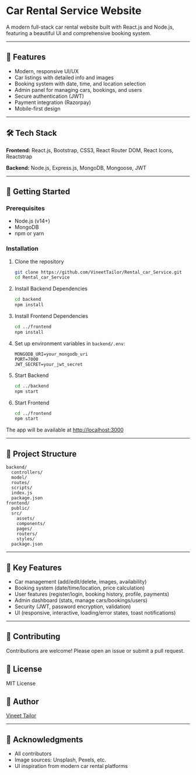 # Car Rental Service Website

A modern full-stack car rental website built with React.js and Node.js, featuring a beautiful UI and comprehensive booking system.

---

## 🚗 Features

- Modern, responsive UI/UX
- Car listings with detailed info and images
- Booking system with date, time, and location selection
- Admin panel for managing cars, bookings, and users
- Secure authentication (JWT)
- Payment integration (Razorpay)
- Mobile-first design

---

## 🛠️ Tech Stack

**Frontend:** React.js, Bootstrap, CSS3, React Router DOM, React Icons, Reactstrap

**Backend:** Node.js, Express.js, MongoDB, Mongoose, JWT

---

## 🚀 Getting Started

### Prerequisites
- Node.js (v14+)
- MongoDB
- npm or yarn

### Installation

1. Clone the repository
   ```bash
   git clone https://github.com/VineetTailor/Rental_car_Service.git
   cd Rental_car_Service
   ```
2. Install Backend Dependencies
   ```bash
   cd backend
   npm install
   ```
3. Install Frontend Dependencies
   ```bash
   cd ../frontend
   npm install
   ```
4. Set up environment variables in `backend/.env`:
   ```env
   MONGODB_URI=your_mongodb_uri
   PORT=7000
   JWT_SECRET=your_jwt_secret
   ```
5. Start Backend
   ```bash
   cd ../backend
   npm start
   ```
6. Start Frontend
   ```bash
   cd ../frontend
   npm start
   ```

The app will be available at [http://localhost:3000](http://localhost:3000)

---

## 📁 Project Structure

```
backend/
  controllers/
  model/
  routes/
  scripts/
  index.js
  package.json
frontend/
  public/
  src/
    assets/
    components/
    pages/
    routers/
    styles/
  package.json
```

---

## 🌟 Key Features

- Car management (add/edit/delete, images, availability)
- Booking system (date/time/location, price calculation)
- User features (register/login, booking history, profile, payments)
- Admin dashboard (stats, manage cars/bookings/users)
- Security (JWT, password encryption, validation)
- UI (responsive, interactive, loading/error states, toast notifications)

---

## 📝 Contributing

Contributions are welcome! Please open an issue or submit a pull request.

## 📄 License

MIT License

## 👤 Author

[Vineet Tailor](https://github.com/VineetTailor)

---

## 🙏 Acknowledgments

- All contributors
- Image sources: Unsplash, Pexels, etc.
- UI inspiration from modern car rental platforms
